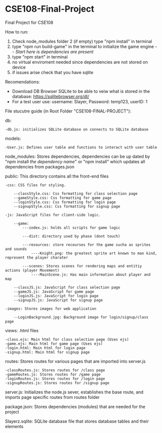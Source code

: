 # CSE108-Final-Project
Final Project for CSE108

How to run:
1. Check node_modules folder
2 (if empty) type "npm install" in terminal
3. type "npm run build-game" in the terminal to initialize the game engine -- *Start here is dependencies are present*
4. type "npm start" in terminal 
5. no virtual enviroment needed since dependencies are not stored on device
6. if issues arise check that you have sqlite

Recomendations:
- Download DB Browser SQLite to be able to veiw what is stored in the database: https://sqlitebrowser.org/dl/
- For a test user use: username: Slayer, Password: temp123, userID: 1




File stucutre guide (in Root Folder "CSE108-FINAL-PROJECT"):

db:

    -db.js: initializes SQLite database on connects to SQLite database

models:

    -User.js: Defines user table and functions to interact with user table

node_modules: Stores dependencies, dependencies can be up dated by "npm install *the dependency name*" or "npm install" which updates 
                all dependencies from packages.json

public: This directory contains all the front-end files

    -css: CSS files for styling.

        --classStyle.css: Css formatting for class selection page
        --gameStyle.css: Css formatting for game page
        --loginStyle.css: Css formatting for login page
        --signupStyle.css: Css formatting for signup page

    -js: JavaScript files for client-side logic.

        --game:
            ---index.js: holds all scripts for game logic

            ---dist: directory used by phase (dont touch)

            ---resources: store recourses for the game sucha as sprites and sounds
                ----Knight.png: the greatest sprite art known to man kind, represent the player charater

            ---scenes: Stores scenes for rendering maps and entitiy actions (player Movement)
                ----MainScene.js: Has main information about player and map

        --classJS.js: JavaScript for class selection page
        --gameJS.js: JavaScript for game page
        --loginJS.js: JavaScript for login page
        --signupJS.js: JavaScript for signup page

    -images: Stores images for web application

        --LoginBackground.jpg: Background image for login/signup/class page

views: .html files

    -class.ejs: Main html for class selection page (Uses ejs)
    -game.ejs: Main html for game page (Uses ejs)
    -login.html: Main html for login page
    -signup.html: Main html for signup page

routes: Stores routes for various pages that are imported into server.js

    -classRoutes.js: Stores routes for /class page
    -gameRoutes.js: Stores routes for /game page
    -loginRoutes.js: Stores routes for /login page
    -signupRoutes.js: Stores routes for /signup page

server.js: Initializes the node.js sever, establishes the base route, and imports page specific routes from routes folder

package.json: Stores dependencies (modules) that are needed for the project

Slayerz.sqlite: SQLite database file that stores database tables and their elements
